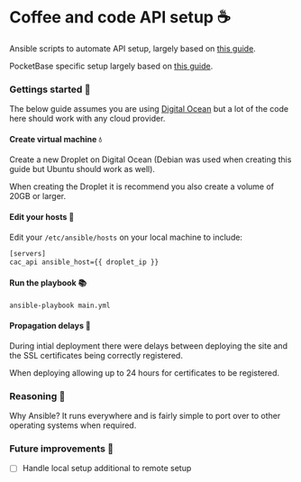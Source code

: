 # Coffee and code API setup ☕

Ansible scripts to automate API setup, largely based on [this guide](https://www.digitalocean.com/community/tutorials/how-to-use-ansible-to-automate-initial-server-setup-on-ubuntu-22-04).

PocketBase specific setup largely based on [this guide](https://github.com/pocketbase/pocketbase/discussions/512).

### Gettings started 🚀

The below guide assumes you are using [Digital Ocean](https://www.digitalocean.com/) but a lot of the code here should work with any cloud provider.

#### Create virtual machine 💧

Create a new Droplet on Digital Ocean (Debian was used when creating this guide but Ubuntu should work as well).

When creating the Droplet it is recommend you also create a volume of 20GB or larger.

#### Edit your hosts 📝

Edit your `/etc/ansible/hosts` on your local machine to include:

```sh
[servers]
cac_api ansible_host={{ droplet_ip }}
```

#### Run the playbook 📚

```sh
ansible-playbook main.yml
```

#### Propagation delays 🛑

During intial deployment there were delays between deploying the site and the SSL certificates being correctly registered.

When deploying allowing up to 24 hours for certificates to be registered.

### Reasoning 🤔

Why Ansible? It runs everywhere and is fairly simple to port over to other operating systems when required.

### Future improvements 🔮

- [ ] Handle local setup additional to remote setup
